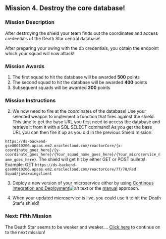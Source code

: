 ## Mission 4. Destroy the core database! ##

### Mission Description ###

After destroying the shield your team finds out the coordinates and access credentials of the Death Star central database!

After preparing your xwing with the db credentials, you obtain the endpoint which your squad will now attack!


### Mission Awards ###

1. The first squad to hit the database will be awarded **500** points
2. The second squad to hit the database will be awarded **400** points
3. Subsequent squads will be awarded **300** points

### Mission Instructions ###

2. We now need to fire at the coordinates of the database! Use your selected weapon to implement a function that fires against the shield. This time to get the base URL you first need to access the database and retrieve it from it with a SQL SELECT command! As you get the base URL you can then fire it up as you did in the previous Shield mission: 

```https://ds-backend-gse00010206.apaas.em2.oraclecloud.com/reactorCore/{x-coordinate_goes_here}/{y-coordinate_goes_here}/{Your_squad_name_goes_here}/{Your_microservice_name_goes_here}```. The shield will get hit by either GET or POST bullets!
Example: GET ```https://ds-backend-gse00010206.apaas.em2.oraclecloud.com/reactorCore/77/78/Red Squad/javaxwingclient```

3. Deploy a new version of your microservice either by using [Continous Integration and Deployment](deployment/cicd.md)![alt text](deployment.png) or the [manual](deployment/manually.md) approach. 

4. When your updated microservice is live, you could use it to hit the Death Star's shield!

### Next: Fifth Mission ###

The Death Star seems to be weaker and weaker.... [Click here](iterate.md) to continue on to the next mission!
